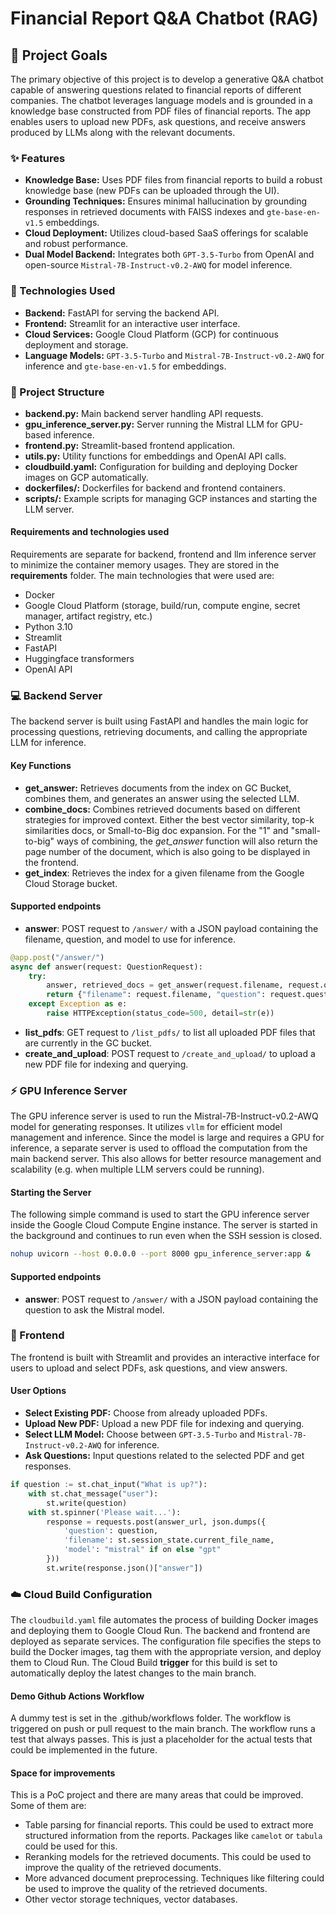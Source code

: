 
# Financial Report Q&A Chatbot (RAG)

## :dart: Project Goals 

The primary objective of this project is to develop a generative Q&A chatbot capable of answering questions related to financial reports of different companies. The chatbot leverages language models and is grounded in a knowledge base constructed from PDF files of financial reports. The app enables users to upload new PDFs, ask questions, and receive answers produced by LLMs along with the relevant documents.

### :sparkles: Features

- **Knowledge Base:** Uses PDF files from financial reports to build a robust knowledge base (new PDFs can be uploaded through the UI).
- **Grounding Techniques:** Ensures minimal hallucination by grounding responses in retrieved documents with FAISS indexes and `gte-base-en-v1.5` embeddings.
- **Cloud Deployment:** Utilizes cloud-based SaaS offerings for scalable and robust performance.
- **Dual Model Backend:** Integrates both `GPT-3.5-Turbo` from OpenAI and open-source `Mistral-7B-Instruct-v0.2-AWQ` for model inference.

### :wrench: Technologies Used

- **Backend:** FastAPI for serving the backend API.
- **Frontend:** Streamlit for an interactive user interface.
- **Cloud Services:** Google Cloud Platform (GCP) for continuous deployment and storage.
- **Language Models:** `GPT-3.5-Turbo` and `Mistral-7B-Instruct-v0.2-AWQ` for inference and `gte-base-en-v1.5` for embeddings.

### :file_folder: Project Structure

- **backend.py:** Main backend server handling API requests.
- **gpu_inference_server.py:** Server running the Mistral LLM for GPU-based inference.
- **frontend.py:** Streamlit-based frontend application.
- **utils.py:** Utility functions for embeddings and OpenAI API calls.
- **cloudbuild.yaml:** Configuration for building and deploying Docker images on GCP automatically.
- **dockerfiles/:** Dockerfiles for backend and frontend containers.
- **scripts/:** Example scripts for managing GCP instances and starting the LLM server.


#### Requirements and technologies used
Requirements are separate for backend, frontend and llm inference server to minimize the container memory usages. They are stored in the **requirements** folder. The main technologies that were used are:
- Docker
- Google Cloud Platform (storage, build/run, compute engine, secret manager, artifact registry, etc.)
- Python 3.10
- Streamlit
- FastAPI
- Huggingface transformers
- OpenAI API

### :computer: Backend Server

The backend server is built using FastAPI and handles the main logic for processing questions, retrieving documents, and calling the appropriate LLM for inference.

#### Key Functions
- **get_answer:** Retrieves documents from the index on GC Bucket, combines them, and generates an answer using the selected LLM.
- **combine_docs:** Combines retrieved documents based on different strategies for improved context. Either the best vector similarity, top-k similarities docs, or Small-to-Big doc expansion. For the "1" and "small-to-big" ways of combining, the *get_answer* function will also return the page number of the document, which is also going to be displayed in the frontend.
- **get_index**: Retrieves the index for a given filename from the Google Cloud Storage bucket.

#### Supported endpoints
- **answer**: POST request to `/answer/` with a JSON payload containing the filename, question, and model to use for inference.

```python
@app.post("/answer/")
async def answer(request: QuestionRequest):
    try:
        answer, retrieved_docs = get_answer(request.filename, request.question, request.model)
        return {"filename": request.filename, "question": request.question, "answer": answer, "combined_docs": retrieved_docs}
    except Exception as e:
        raise HTTPException(status_code=500, detail=str(e))
```

- **list_pdfs**: GET request to `/list_pdfs/` to list all uploaded PDF files that are currently in the GC bucket.
- **create_and_upload**: POST request to `/create_and_upload/` to upload a new PDF file for indexing and querying.

### :zap: GPU Inference Server

The GPU inference server is used to run the Mistral-7B-Instruct-v0.2-AWQ model for generating responses. It utilizes `vllm` for efficient model management and inference. Since the model is large and requires a GPU for inference, a separate server is used to offload the computation from the main backend server. This also allows for better resource management and scalability (e.g. when multiple LLM servers could be running).

#### Starting the Server

The following simple command is used to start the GPU inference server inside the Google Cloud Compute Engine instance. The server is started in the background and continues to run even when the SSH session is closed.
```sh
nohup uvicorn --host 0.0.0.0 --port 8000 gpu_inference_server:app &
```

#### Supported endpoints
- **answer**: POST request to `/answer/` with a JSON payload containing the question to ask the Mistral model.

### :art: Frontend

The frontend is built with Streamlit and provides an interactive interface for users to upload and select PDFs, ask questions, and view answers.

#### User Options

- **Select Existing PDF:** Choose from already uploaded PDFs.
- **Upload New PDF:** Upload a new PDF file for indexing and querying.
- **Select LLM Model:** Choose between `GPT-3.5-Turbo` and `Mistral-7B-Instruct-v0.2-AWQ` for inference.
- **Ask Questions:** Input questions related to the selected PDF and get responses.

```python
if question := st.chat_input("What is up?"):
    with st.chat_message("user"):
        st.write(question)
    with st.spinner('Please wait...'):
        response = requests.post(answer_url, json.dumps({
            'question': question,
            'filename': st.session_state.current_file_name,
            'model': "mistral" if on else "gpt"
        }))
        st.write(response.json()["answer"])
```

### :cloud: Cloud Build Configuration

The `cloudbuild.yaml` file automates the process of building Docker images and deploying them to Google Cloud Run. The backend and frontend are deployed as separate services. The configuration file specifies the steps to build the Docker images, tag them with the appropriate version, and deploy them to Cloud Run. The Cloud Build **trigger** for this build is set to automatically deploy the latest changes to the main branch.

#### Demo Github Actions Workflow
A dummy test is set in the .github/workflows folder. The workflow is triggered on push or pull request to the main branch. The workflow runs a test that always passes. This is just a placeholder for the actual tests that could be implemented in the future.

#### Space for improvements
This is a PoC project and there are many areas that could be improved. Some of them are:
- Table parsing for financial reports. This could be used to extract more structured information from the reports. Packages like `camelot` or `tabula` could be used for this.
- Reranking models for the retrieved documents. This could be used to improve the quality of the retrieved documents.
- More advanced document preprocessing. Techniques like filtering could be used to improve the quality of the retrieved documents.
- Other vector storage techniques, vector databases.
